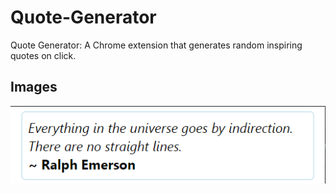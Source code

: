 # Quote-Generator
Quote Generator: A Chrome extension that generates random inspiring quotes on click.
## Images

![Quote Generator](https://github.com/aaryen-dsouza/Quote-Generator/blob/e467f8b5054cede6d12c73329c60dba293f35f68/example.png)
